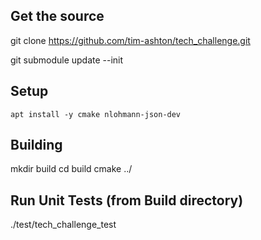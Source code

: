 
## Get the source

git clone https://github.com/tim-ashton/tech_challenge.git

git submodule update --init

## Setup

```
apt install -y cmake nlohmann-json-dev
```

## Building

mkdir build
cd build
cmake ../

## Run Unit Tests (from Build directory)
./test/tech_challenge_test
